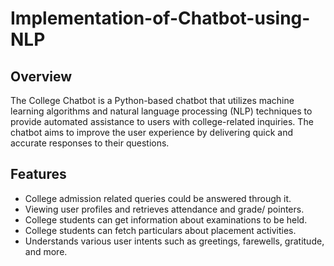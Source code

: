 # Implementation-of-Chatbot-using-NLP

<h2>Overview</h2>
The College Chatbot is a Python-based chatbot that utilizes machine learning algorithms and natural language processing (NLP) techniques to provide automated assistance to users with college-related inquiries. The chatbot aims to improve the user experience by delivering quick and accurate responses to their questions.

<h2>Features</h2>
<ul>
  <li>College admission related queries could be answered through it. </li>
   <li>Viewing user profiles and retrieves attendance and grade/ pointers.</li>
   <li>College students can get information about examinations to be held.</li>
   <li>College students can fetch particulars about placement activities. </li>
  <li>Understands various user intents such as greetings, farewells, gratitude, and more.</li>
</ul>
